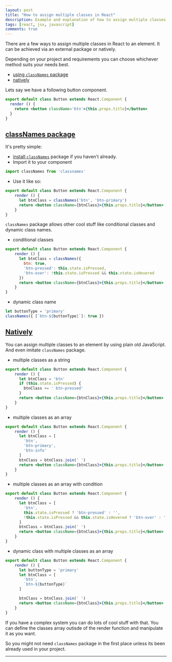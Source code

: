```yaml
---
layout: post
title: "How to assign multiple classes in React"
description: Example and explanation of how to assign multiple classes in React to an element
tags: [react, jsx, javascript]
comments: true
---
```


There are a few ways to assign multiple classes in React to an element. It can be achieved via an external package or natively.

Depending on your project and requirements you can choose whichever method suits your needs best.

* [using `classNames` package](#classnames-package)
* [natively](#natively)

Lets say we have a following button component.

```jsx
export default class Button extends React.Component {
  render () {
    return <button className='btn'>{this.props.title}</button>
  }
}
```

## [classNames package](#classnames-package)
It's pretty simple:
* [install `classNames`](https://github.com/JedWatson/classnames#classnames) package if you haven't already.
* Import it to your component
```javascript
import classNames from 'classnames'
```
* Use it like so:
```jsx
export default class Button extends React.Component {
    render () {
      let btnClass = classNames('btn', 'btn-primary')
      return <button className={btnClass}>{this.props.title}</button>
    }
}
```

`classNames` package allows other cool stuff like conditional classes and dynamic class names.
* conditional classes
```jsx
export default class Button extends React.Component {
    render () {
      let btnClass = classNames({
        btn: true,
        'btn-pressed': this.state.isPressed,
        'btn-over': !this.state.isPressed && this.state.isHovered
      })
      return <button className={btnClass}>{this.props.title}</button>
    }
}
```
* dynamic class name
```jsx
let buttonType = 'primary'
classNames({ [`btn-${buttonType}`]: true })
```


## [Natively](#natively)
You can assign multiple classes to an element by using plain old JavaScript. And even imitate `classNames` package.

* multiple classes as a string
```jsx
export default class Button extends React.Component {
    render () {
      let btnClass = 'btn'
      if (this.state.isPressed) {
        btnClass += ' btn-pressed'
      }
      return <button className={btnClass}>{this.props.title}</button>
    }
}
```
* multiple classes as an array
```jsx
export default class Button extends React.Component {
    render () {
      let btnClass = [
        'btn',
        'btn-primary',
        'btn-info'
      ]
      btnClass = btnClass.join(' ')
      return <button className={btnClass}>{this.props.title}</button>
    }
}
```
* multiple classes as an array with condition
```jsx
export default class Button extends React.Component {
    render () {
      let btnClass = [
        'btn',
        this.state.isPressed ? 'btn-pressed' : '',
        !this.state.isPressed && this.state.isHovered ? 'btn-over' : ''
      ]
      btnClass = btnClass.join(' ')
      return <button className={btnClass}>{this.props.title}</button>
    }
}
```
* dynamic class with multiple classes as an array
```jsx
export default class Button extends React.Component {
    render () {
      let buttonType = 'primary'
      let btnClass = [
        'btn',
        `btn-${buttonType}`
      ]

      btnClass = btnClass.join(' ')
      return <button className={btnClass}>{this.props.title}</button>
    }
}
```

If you have a complex system you can do lots of cool stuff with that. You can define the classes array outisde of the render function and manipulate it as you want.

So you might not need `classNames` package in the first place unless its been already used in your project.

---


